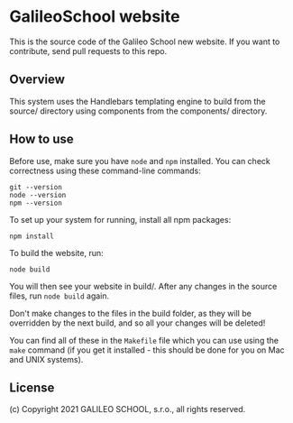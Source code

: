 # GalileoSchool website

This is the source code of the Galileo School new website. If you want to contribute, send pull requests to this repo.

## Overview

This system uses the Handlebars templating engine to build from the source/ directory using components from the components/ directory.

## How to use

Before use, make sure you have `node` and `npm` installed. You can check correctness using these command-line commands:
```
git --version
node --version
npm --version
```

To set up your system for running, install all npm packages:
```
npm install
```

To build the website, run:
```
node build
```

You will then see your website in build/. After any changes in the source files, run `node build` again.

Don't make changes to the files in the build folder, as they will be overridden by the next build, and so all your changes will be deleted!

You can find all of these in the `Makefile` file which you can use using the `make` command (if you get it installed - this should be done for you on Mac and UNIX systems).

## License

(c) Copyright 2021 GALILEO SCHOOL, s.r.o., all rights reserved.
